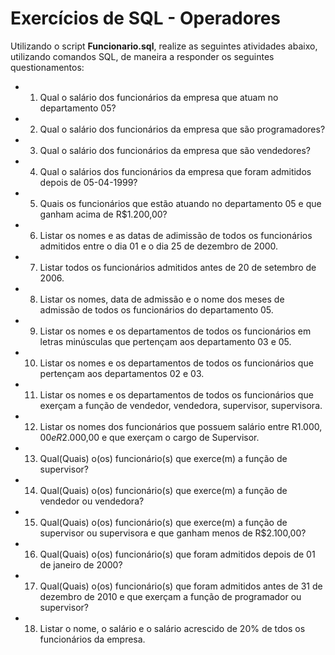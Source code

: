 # Exercícios de SQL - Operadores

 Utilizando o script **Funcionario.sql**, realize as seguintes atividades abaixo, utilizando comandos SQL, de maneira a responder os seguintes questionamentos:

- 1. Qual o salário dos funcionários da empresa que atuam no departamento 05?

- 2. Qual o salário dos funcionários da empresa que são programadores?

- 3. Qual o salário dos funcionários da empresa que são vendedores?

- 4. Qual o salários dos funcionários da empresa que foram admitidos depois de 05-04-1999?

- 5. Quais os funcionários que estão atuando no departamento 05 e que ganham acima de R$1.200,00?

- 6. Listar os nomes e as datas de adimissão de todos os funcionários admitidos entre o dia 01 e o dia 25 de dezembro de 2000.

- 7. Listar todos os funcionários admitidos antes de 20 de setembro de 2006.

- 8. Listar os nomes, data de admissão e o nome dos meses de admissão de todos os funcionários do departamento 05.

- 9. Listar os nomes e os departamentos de todos os funcionários em letras minúsculas que pertençam aos departamento 03 e 05.

- 10. Listar os nomes e os departamentos de todos os funcionários que pertençam aos departamentos 02 e 03.

- 11. Listar os nomes e os departamentos de todos os funcionários que exerçam a função de vendedor, vendedora, supervisor, supervisora.

- 12. Listar os nomes dos funcionários que possuem salário entre R$1.000,00 e R$2.000,00 e que exerçam o cargo de Supervisor.

- 13. Qual(Quais) o(os) funcionário(s) que exerce(m) a função de supervisor?

- 14. Qual(Quais) o(os) funcionário(s) que exerce(m) a função de vendedor ou vendedora?

- 15. Qual(Quais) o(os) funcionário(s) que exerce(m) a função de supervisor ou supervisora e que ganham menos de R$2.100,00?

- 16. Qual(Quais) o(os) funcionário(s) que foram admitidos depois de 01 de janeiro de 2000?

- 17. Qual(Quais) o(os) funcionário(s) que foram admitidos antes de 31 de dezembro de 2010 e que exerçam a função de programador ou supervisor?

- 18. Listar o nome, o salário e o salário acrescido de 20% de tdos os funcionários da empresa.